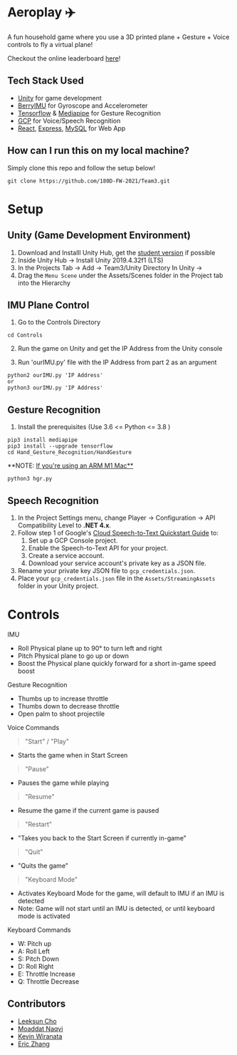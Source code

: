 # Aeroplay :airplane:
A fun household game where you use a 3D printed plane + Gesture + Voice controls to fly a virtual plane!

Checkout the online leaderboard [here](https://www.aeroplay.online/)! 

## Tech Stack Used
- [Unity](https://unity.com/products/unity-student) for game development
- [BerryIMU](https://ozzmaker.com/product/berryimu-accelerometer-gyroscope-magnetometer-barometricaltitude-sensor/) for Gyroscope and Accelerometer
- [Tensorflow](https://github.com/tensorflow/tensorflow) & [Mediapipe](https://github.com/google/mediapipe) for Gesture Recognition
- [GCP](https://cloud.google.com/speech-to-text) for Voice/Speech Recognition
- [React](https://reactjs.org/), [Express](https://expressjs.com/), [MySQL](https://www.mysql.com/) for Web App

## How can I run this on my local machine? 
Simply clone this repo and follow the setup below!
``` 
git clone https://github.com/180D-FW-2021/Team3.git 
```


# Setup
## Unity (Game Development Environment)

1. Download and Installl Unity Hub, get the [student version]((https://unity.com/products/unity-student)) if possible
2. Inside Unity Hub -> Install Unity 2019.4.32f1 (LTS)
3. In the Projects Tab -> Add -> Team3/Unity Directory
In Unity -> 
4. Drag the `Menu Scene` under the Assets/Scenes folder in the Project tab into the Hierarchy

## IMU Plane Control
1. Go to the Controls Directory
```
cd Controls
```
2. Run the game on Unity and get the IP Address from the Unity console

3. Run 'ourIMU.py' file with the IP Address from part 2 as an argument
```
python2 ourIMU.py 'IP Address'
or
python3 ourIMU.py 'IP Address'
```

## Gesture Recognition
1. Install the prerequisites (Use 3.6 <= Python <= 3.8 )
```
pip3 install mediapipe 
pip3 install --upgrade tensorflow    
cd Hand_Gesture_Recognition/HandGesture 
```
**NOTE: [If you're using an ARM M1 Mac**](https://gist.github.com/kevinwiranata/864682f6c1f195dbbc956b5497f178ff)
```
python3 hgr.py 
```


## Speech Recognition
1. In the Project Settings menu, change Player -> Configuration -> API Compatibility Level to **.NET 4.x**. 
2. Follow step 1 of Google's [Cloud Speech-to-Text Quickstart Guide](https://cloud.google.com/speech-to-text/docs/quickstart-client-libraries#before-you-begin) to:
    1. Set up a GCP Console project.
    2. Enable the Speech-to-Text API for your project.
    3. Create a service account.
    4. Download your service account's private key as a JSON file.
3. Rename your private key JSON file to `gcp_credentials.json`.
4. Place your `gcp_credentials.json` file in the `Assets/StreamingAssets` folder in your Unity project.


# Controls
IMU
- Roll Physical plane up to 90° to turn left and right
- Pitch Physical plane to go up or down
- Boost the Physical plane quickly forward for a short in-game speed boost

Gesture Recognition
- Thumbs up to increase throttle
- Thumbs down to decrease throttle
- Open palm to shoot projectile

Voice Commands
> "Start" / "Play"
- Starts the game when in Start Screen

> "Pause"
- Pauses the game while playing

> "Resume"
- Resume the game if the current game is paused

> "Restart"
- "Takes you back to the Start Screen if currently in-game"

> "Quit"
- "Quits the game"

> "Keyboard Mode"
- Activates Keyboard Mode for the game, will default to IMU if an IMU is detected
- Note: Game will not start until an IMU is detected, or until keyboard mode is activated


Keyboard Commands
- W: Pitch up
- A: Roll Left
- S: Pitch Down
- D: Roll Right 
- E: Throttle Increase
- Q: Throttle Decrease

## Contributors
- [Leeksun Cho](https://github.com/lcho0320)
- [Moaddat Naqvi](https://github.com/mznaqvi)
- [Kevin Wiranata](https://github.com/kevinwiranata)
- [Eric Zhang](https://github.com/Ericzklm)
